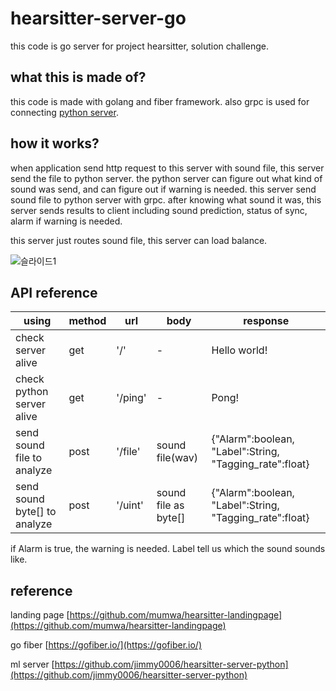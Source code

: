# hearsitter-server-go

this code is go server for project hearsitter, solution challenge.

## what this is made of?

this code is made with golang and fiber framework.
also grpc is used for connecting [python server](https://github.com/jimmy0006/hearsitter-server-python).

## how it works?

when application send http request to this server with sound file, this server send the file to python server.
the python server can figure out what kind of sound was send, and can figure out if warning is needed.
this server send sound file to python server with grpc.
after knowing what sound it was, this server sends results to client including sound prediction, status of sync, alarm if warning is needed.

this server just routes sound file, this server can load balance.

![슬라이드1](https://user-images.githubusercontent.com/45549879/225945874-250d63cc-198e-4168-982f-ac4ab5d47274.PNG)

## API reference

|using|method|url|body|response|
|---|---|---|---|---|
|check server alive|get|'/'|-|Hello world!|
|check python server alive|get|'/ping'|-|Pong!|
|send sound file to analyze|post|'/file'|sound file(wav)|{"Alarm":boolean, "Label":String, "Tagging_rate":float}|
|send sound byte[] to analyze|post|'/uint'|sound file as byte[]|{"Alarm":boolean, "Label":String, "Tagging_rate":float}|


if Alarm is true, the warning is needed.
Label tell us which the sound sounds like.

## reference

landing page [https://github.com/mumwa/hearsitter-landingpage](https://github.com/mumwa/hearsitter-landingpage)

go fiber [https://gofiber.io/](https://gofiber.io/)

ml server [https://github.com/jimmy0006/hearsitter-server-python](https://github.com/jimmy0006/hearsitter-server-python)
